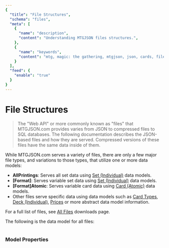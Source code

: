 ```yaml
---
{
  "title": "File Structures",
  "schema": "files",
  "meta": [
    {
      "name": "description",
      "content": "Understanding MTGJSON files structures.",
    },
    {
      "name": "keywords",
      "content": "mtg, magic: the gathering, mtgjson, json, cards, file structures",
    }
  ],
  "feed": {
    "enable": "true"
  }
}
---
```


# File Structures

> The "Web API" or more commonly known as "files" that MTGJSON.com provides varies from JSON to compressed files to SQL databases. The following documentation describes the JSON-based files and how they are served. Compressed versions of these files have the same data inside of them.

While MTGJSON.com serves a variety of files, there are only a few major file types, and variations to those types, that utilize one or more data models:  

- **AllPrintings**: Serves all set data using [Set (Individual)](../data-models/set-individual/) data models.
- **[Format]**: Serves variable set data using [Set (Individual)](../data-models/set-individual/) data models.
- **[Format]Atomic**: Serves variable card data using [Card (Atomic)](../data-models/card-atomic/) data models.
- Other files serve specific data using data models such as [Card Types](../data-models/card-types/), [Deck (Individual)](../data-models/deck-individual/), [Prices](../data-models/prices/) or more abstract data model information.

For a full list of files, see [All Files](../downloads/all-files/) downloads page.

The following is the data model for all files:
</br>
</br>

### Model Properties

<Documentation/>
